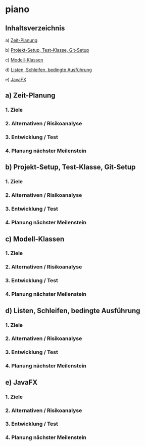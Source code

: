 # piano

## Inhaltsverzeichnis

a) [Zeit-Planung](#a-zeit-planung)

b) [Projekt-Setup, Test-Klasse, Git-Setup](#b-projekt-setup-test-klasse-git-setup)

c) [Modell-Klassen](#c-modell-klassen)

d) [Listen, Schleifen, bedingte Ausführung](#d-listen-schleifen-bedingte-ausführung)

e) [JavaFX](#e-javafx)


## a) Zeit-Planung
### 1. Ziele
### 2. Alternativen / Risikoanalyse
### 3. Entwicklung / Test
### 4. Planung nächster Meilenstein

## b) Projekt-Setup, Test-Klasse, Git-Setup
### 1. Ziele
### 2. Alternativen / Risikoanalyse
### 3. Entwicklung / Test
### 4. Planung nächster Meilenstein

## c) Modell-Klassen
### 1. Ziele
### 2. Alternativen / Risikoanalyse
### 3. Entwicklung / Test
### 4. Planung nächster Meilenstein

## d) Listen, Schleifen, bedingte Ausführung
### 1. Ziele
### 2. Alternativen / Risikoanalyse
### 3. Entwicklung / Test
### 4. Planung nächster Meilenstein

## e) JavaFX
### 1. Ziele
### 2. Alternativen / Risikoanalyse
### 3. Entwicklung / Test
### 4. Planung nächster Meilenstein
